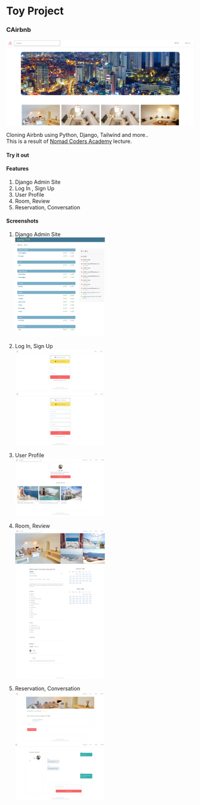 # Toy Project

### CAirbnb

<img src="screenshots/1.png" /><br>

Cloning Airbnb using Python, Django, Tailwind and more..<br>
This is a result of [Nomad Coders Academy](https://academy.nomadcoders.co/) lecture.

#### Try it out

#### Features

1. Django Admin Site
2. Log In , Sign Up
3. User Profile
4. Room, Review
5. Reservation, Conversation

#### Screenshots

1. Django Admin Site<br>
   <img src="screenshots/1-2.png" width="50%" />
2. Log In, Sign Up<br>
   <img src="screenshots/2.png" width="50%" />
   <img src="screenshots/3.png" width="50%" />

3. User Profile<br>
   <img src="screenshots/4.png" width="50%" />

4. Room, Review<br>
   <img src="screenshots/5.png" width="50%" />

5. Reservation, Conversation<br>
   <img src="screenshots/6.png" width="50%" />
   <img src="screenshots/7.png" width="50%" />
